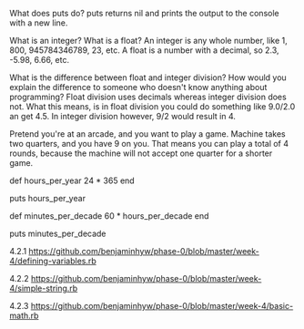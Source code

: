 What does puts do?
puts returns nil and prints the output to the console with a new line.

What is an integer? What is a float?
An integer is any whole number, like 1, 800, 945784346789, 23, etc.
A float is a number with a decimal, so 2.3, -5.98, 6.66, etc.

What is the difference between float and integer division? How would you explain the difference to someone who doesn't know anything about programming?
Float division uses decimals whereas integer division does not.  What this means, is in float division you could do something like 9.0/2.0 an get 4.5.  In integer division however, 9/2 would result in 4.

Pretend you're at an arcade, and you want to play a game.  Machine takes two quarters, and you have 9 on you.  That means you can play a total of 4 rounds, because the machine will not accept one quarter for a shorter game.



def hours_per_year
	24 * 365
end

puts hours_per_year
	

def minutes_per_decade
	60 * hours_per_decade
end

puts minutes_per_decade


4.2.1
https://github.com/benjaminhyw/phase-0/blob/master/week-4/defining-variables.rb

4.2.2
https://github.com/benjaminhyw/phase-0/blob/master/week-4/simple-string.rb

4.2.3
https://github.com/benjaminhyw/phase-0/blob/master/week-4/basic-math.rb

